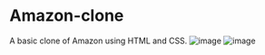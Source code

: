 # Amazon-clone
A basic clone of Amazon using HTML and CSS.
![image](https://github.com/user-attachments/assets/4eff49b8-9e6a-48d5-a605-6fd8fbca6598)
![image](https://github.com/user-attachments/assets/9c305d7b-c1ce-47a6-b292-2b198e67e047)
